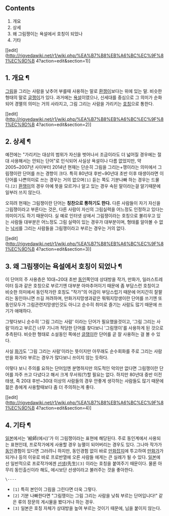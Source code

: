 ## Contents

    

1. 개요 
2. 상세 
3. 왜 그림쟁이는 욕설에서 호칭이 되었나 
4. 기타 

[[edit](http://rigvedawiki.net/r1/wiki.php/%EA%B7%B8%EB%A6%BC%EC%9F%81%EC%9D%B
4?action=edit&section=1)]

## 1. 개요 ¶

[그림](%EA%B7%B8%EB%A6%BC.md)을 그리는 사람을 낮추어 부를때 사용하는 말로
[환쟁이](%ED%99%98%EC%9F%81%EC%9D%B4.md)보다는 위에 있는 말. 비슷한 형태의 말로
[글쟁이](%EA%B8%80%EC%9F%81%EC%9D%B4.md)가 있다. 과거에는
[욕설](%EC%9A%95%EC%84%A4.md)이였으나, 신세대를 중심으로 그 의미가 순화되어 경멸의 의미는 거의 사라지고, 그림
그리는 사람을 가리키는 [호칭](%ED%98%B8%EC%B9%AD.md)으로 통한다.

[[edit](http://rigvedawiki.net/r1/wiki.php/%EA%B7%B8%EB%A6%BC%EC%9F%81%EC%9D%B
4?action=edit&section=2)]

## 2. 상세 ¶

예전에는 "가리키는 대상의 범위가 자신을 벗어나서 조금이라도 더 넓어질 경우에는 절대 사용해서는 안되는 단어"로 인식되어 사실상 욕설이나
다름 없었지만, 약 2005~2007년 사이부터 2014년 현재는 단순히 그림을 그리는+쟁이라는 의미에서 그림쟁이란 단어를 쓰는 경향이
크다. 특히 80년대 후반~90년대 초반 이후 태생이라면 이 단어를 나쁜의미로 쓰는 경우는 거의 없으며`[1]` 듣는 쪽도 기분나빠 하는
경우는 드물다.`[2]` [환쟁이](%ED%99%98%EC%9F%81%EC%9D%B4.md)의 경우 아예 뜻을 모르거나 알고 있는 경우
속된 말이라는걸 알기때문에 일부러 쓰지 않는다.

  

오히려 현재는 그림쟁이란 단어는 **칭찬으로 통하기도 한다.** 다른 사람들이 자기 자신을 그림쟁이라고 부른다는 것은, 다른 사람이 자신의
그림실력을 어느정도 인정하고 있다는 의미이기도 하기 때문이다. 실 예로 인터넷 상에서 그림쟁이라는 호칭으로 불리우고 있는 사람들 대부분은
어느정도 그림 실력이 있는 경우가 대부분이며, 형태를 알아볼 수 없는 [낙서](%EB%82%99%EC%84%9C.md)를 그리는
사람들을 그림쟁이라고 부르는 경우는 거의 없다.

[[edit](http://rigvedawiki.net/r1/wiki.php/%EA%B7%B8%EB%A6%BC%EC%9F%81%EC%9D%B
4?action=edit&section=3)]

## 3. 왜 그림쟁이는 욕설에서 호칭이 되었나 ¶

이 단어의 주 사용층은 10대~20대 초반 [동인](%EB%8F%99%EC%9D%B8.md)쪽인데 상대방을 작가, 만화가,
일러스트레이터 등과 같은 호칭으로 부르기엔 대부분 아마추어이기 때문에 좀 부담스런 호칭이고 비슷한 의미에서 동인작가란 호칭도 "작가"의
어감이 부담스럽기 때문에 어지간히 잘팔리는 동인아니면 쓰길 꺼려하며, 만화가지망생과같은 뭐뭐지망생이란 단어를 쓰기엔 또 동인모두가
그림관련지망생인것도 아니고 순수히 취미로 즐기는 사람도 많기 때문에 쓰기가 애매하다.

  

그렇다보니 순수히 '그림 그리는 사람' 이라는 단어가 필요했을것이고, '그림 그리는 사람'이라고 부르긴 너무 기니까 적당한 단어를 찾다보니
'그림쟁이'를 사용하게 된 것으로 추측된다. 비슷한 형태로 소설동인 쪽에선
[글쟁이](%EA%B8%80%EC%9F%81%EC%9D%B4.md)란 단어를 곧 잘 사용하는 걸 볼 수 있다.

  

사실 [화가](%ED%99%94%EA%B0%80.md)도 '그림 그리는 사람'이라는 뜻이지만 아무래도 순수회화를 주로 그리는 사람만을
화가라 부르는 경우가 많다보니 쓰이지 않는 듯하다.

  

이렇다 보니 주의를 요하는 단어임엔 분명하지만 의도적인 악의만 없다면 그림쟁이란 단어를 자주 쓰고 다녔다고 해서 크게 무서워(?)할 필요는
없다. 하지만 80년대 중반 이전 태생, 즉 20대 후반~30대 이상의 사람들의 경우 안좋게 생각하는 사람들도 많기 때문에 젊은 층에게
사용할때보다 좀 더 주의하는게 좋다.

[[edit](http://rigvedawiki.net/r1/wiki.php/%EA%B7%B8%EB%A6%BC%EC%9F%81%EC%9D%B
4?action=edit&section=4)]

## 4. 기타 ¶

[일본](%EC%9D%BC%EB%B3%B8.md)에서는 '絵師(에시)'가 이 그림쟁이라는 표현에 해당된다. 주로 동인계에서 사용되는
표현인데, 프로작가에게 사용할 경우 능멸이 되어버리는 경우도 있다. 그나마 작가가
[동인](%EB%8F%99%EC%9D%B8.md)경험이 있다면 그러려니 하지만, 동인경험 없이 바로
[만화잡지](%EB%A7%8C%ED%99%94%EC%9E%A1%EC%A7%80.md)에 투고하여
[만화가](%EB%A7%8C%ED%99%94%EA%B0%80.md)가 되거나 등의 이유로 바로 프로반열에 오른 사람들 에게는 큰 실례가
될 수 있다. [일본](%EC%9D%BC%EB%B3%B8.md)에선 일반적으로 프로작가에겐
[선생](%EC%84%A0%EC%83%9D%EB%8B%98.md)(先生)`[3]` 이라는 호칭을 붙여주기 때문이다. 물론 아무리
동인출신이라 해도, 에시보단 선생이라고 불러주는 것을 좋아한다.

`\----`

  * `[1]` 특히 본인이 그림을 그린다면 더욱 그렇다.
  * `[2]` 기분 나빠한다면 "그림쟁이는 그림 그리는 사람을 낮춰 부르는 단어입니다!" 같은 류의 장문의 게시물을 봤다거나 하는 경우.
  * `[3]` 일본은 호칭 자체가 상대방을 높여 부르는 것이기 때문에, 님을 붙이지 않는다.

